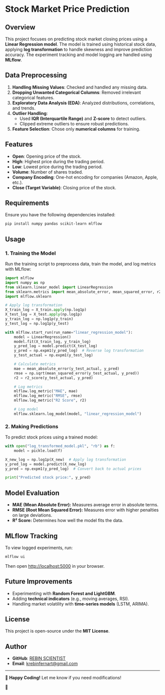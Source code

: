 # Stock Market Price Prediction

## Overview
This project focuses on predicting stock market closing prices using a **Linear Regression model**. The model is trained using historical stock data, applying **log transformation** to handle skewness and improve prediction accuracy. The experiment tracking and model logging are handled using **MLflow**.

## Data Preprocessing
1. **Handling Missing Values**: Checked and handled any missing data.
2. **Dropping Unwanted Categorical Columns**: Removed irrelevant categorical features.
3. **Exploratory Data Analysis (EDA)**: Analyzed distributions, correlations, and trends.
4. **Outlier Handling**:
   - Used **IQR (Interquartile Range)** and **Z-score** to detect outliers.
   - Clipped extreme outliers to ensure robust predictions.
5. **Feature Selection**: Chose only **numerical columns** for training.

## Features
- **Open**: Opening price of the stock.
- **High**: Highest price during the trading period.
- **Low**: Lowest price during the trading period.
- **Volume**: Number of shares traded.
- **Company Encoding**: One-hot encoding for companies (Amazon, Apple, etc.).
- **Close (Target Variable)**: Closing price of the stock.

## Requirements
Ensure you have the following dependencies installed:

```bash
pip install numpy pandas scikit-learn mlflow
```

## Usage
### **1. Training the Model**
Run the training script to preprocess data, train the model, and log metrics with MLflow:

```python
import mlflow
import numpy as np
from sklearn.linear_model import LinearRegression
from sklearn.metrics import mean_absolute_error, mean_squared_error, r2_score
import mlflow.sklearn

# Apply log transformation
X_train_log = X_train.apply(np.log1p)
X_test_log = X_test.apply(np.log1p)
y_train_log = np.log1p(y_train)
y_test_log = np.log1p(y_test)

with mlflow.start_run(run_name="linear_regression_model"):
    model = LinearRegression()
    model.fit(X_train_log, y_train_log)
    y_pred_log = model.predict(X_test_log)
    y_pred = np.expm1(y_pred_log)  # Reverse log transformation
    y_test_actual = np.expm1(y_test_log)

    # Calculate metrics
    mae = mean_absolute_error(y_test_actual, y_pred)
    rmse = np.sqrt(mean_squared_error(y_test_actual, y_pred))
    r2 = r2_score(y_test_actual, y_pred)

    # Log metrics
    mlflow.log_metric("MAE", mae)
    mlflow.log_metric("RMSE", rmse)
    mlflow.log_metric("R2 Score", r2)

    # Log model
    mlflow.sklearn.log_model(model, "linear_regression_model")
```

### **2. Making Predictions**
To predict stock prices using a trained model:

```python
with open("log_transformed_model.pkl", "rb") as f:
    model = pickle.load(f)

X_new_log = np.log1p(X_new)  # Apply log transformation
y_pred_log = model.predict(X_new_log)
y_pred = np.expm1(y_pred_log)  # Convert back to actual prices

print("Predicted stock price:", y_pred)
```

## Model Evaluation
- **MAE (Mean Absolute Error):** Measures average error in absolute terms.
- **RMSE (Root Mean Squared Error):** Measures error with higher penalties on large deviations.
- **R² Score:** Determines how well the model fits the data.

## MLflow Tracking
To view logged experiments, run:

```bash
mlflow ui
```

Then open [http://localhost:5000](http://localhost:5000) in your browser.

## Future Improvements
- Experimenting with **Random Forest and LightGBM**.
- Adding **technical indicators** (e.g., moving averages, RSI).
- Handling market volatility with **time-series models** (LSTM, ARIMA).

## License
This project is open-source under the **MIT License**.

## Author
- **GitHub**: [REBIN SCIENTIST](https://github.com/REBINFERNART)
- **Email**: krebinfernart@gmail.com

---

🚀 **Happy Coding!** Let me know if you need modifications!

🏃

